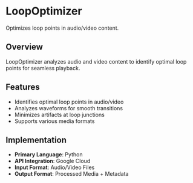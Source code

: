 # LoopOptimizer

Optimizes loop points in audio/video content.

## Overview

LoopOptimizer analyzes audio and video content to identify optimal loop points for seamless playback.

## Features

- Identifies optimal loop points in audio/video
- Analyzes waveforms for smooth transitions
- Minimizes artifacts at loop junctions
- Supports various media formats

## Implementation

- **Primary Language**: Python
- **API Integration**: Google Cloud
- **Input Format**: Audio/Video Files
- **Output Format**: Processed Media + Metadata

